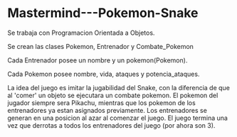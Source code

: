 # Mastermind---Pokemon-Snake

Se trabaja con Programacion Orientada a Objetos.

Se crean las clases Pokemon, Entrenador y Combate_Pokemon

Cada Entrenador posee un nombre y un pokemon(Pokemon).

Cada Pokemon posee nombre, vida, ataques y potencia_ataques.

La idea del juego es imitar la jugabilidad del Snake, con la diferencia de que al 'comer' un objeto se ejecutara un combate pokemon. El pokemon del jugador siempre sera Pikachu, mientras
que los pokemon de los entrenadores ya estan asignados previamente. Los entrenadores se generan en una posicion al azar al comenzar el juego. El juego termina una vez que derrotas a todos 
los entrenadores del juego (por ahora son 3).